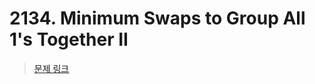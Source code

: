 # 2134. Minimum Swaps to Group All 1's Together II

> [문제 링크](https://leetcode.com/problems/minimum-swaps-to-group-all-1s-together-ii/description/?envType=daily-question&envId=2024-08-02)
